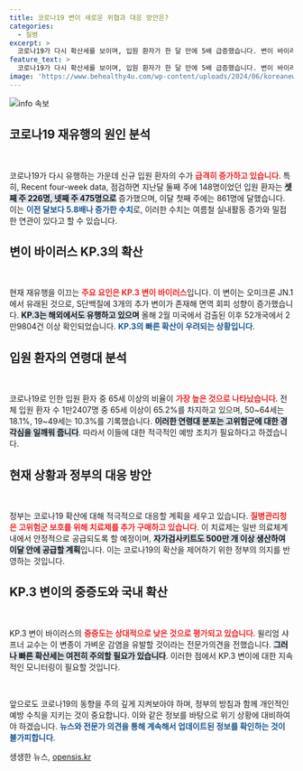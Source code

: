 ```yaml
---
title: 코로나19 변이 새로운 위협과 대응 방안은?
categories:
  - 질병
excerpt: >
  코로나19가 다시 확산세를 보이며, 입원 환자가 한 달 만에 5배 급증했습니다. 변이 바이러스 KP.3가 주도하고 있으며, 질병청은 이달 말까지 환자 수가 더 증가할 것으로 예상합니다. 정부는 고위험군 보호와 예방 조치를 강화할 계획입니다.
feature_text: >
  코로나19가 다시 확산세를 보이며, 입원 환자가 한 달 만에 5배 급증했습니다. 변이 바이러스 KP.3가 주도하고 있으며, 질병청은 이달 말까지 환자 수가 더 증가할 것으로 예상합니다. 정부는 고위험군 보호와 예방 조치를 강화할 계획입니다.
image: 'https://www.behealthy4u.com/wp-content/uploads/2024/06/koreanews.jpg'
---
```


<p><img src="https://www.behealthy4u.com/wp-content/uploads/2024/06/koreanews.jpg" alt="info 속보" /></p>

<h2 data-ke-size="size26">코로나19 재유행의 원인 분석</h2>

<p data-ke-size="size16">&nbsp;</p>

<p>코로나19가 다시 유행하는 가운데 신규 입원 환자의 수가 <b><span style="color: #ee2323;">급격히 증가하고 있습니다</span></b>. 특히, Recent four-week data, 점검하면 지난달 둘째 주에 148명이었던 입원 환자는 <b><span style="background-color: #21538527;">셋째 주 226명, 넷째 주 475명으로</span></b> 증가했으며, 이달 첫째 주에는 861명에 달했습니다. 이는 <b><span style="color: #1a5490;">이전 달보다 5.8배나 증가한 수치</span></b>로, 이러한 수치는 여름철 실내활동 증가와 밀접한 연관이 있다고 할 수 있습니다.</p>

<h2 data-ke-size="size26">변이 바이러스 KP.3의 확산</h2>

<p data-ke-size="size16">&nbsp;</p>

<p>현재 재유행을 이끄는 <b><span style="color: #ee2323;">주요 요인은 KP.3 변이 바이러스</span></b>입니다. 이 변이는 오미크론 JN.1에서 유래된 것으로, S단백질에 3개의 추가 변이가 존재해 면역 회피 성향이 증가했습니다. <b><span style="background-color: #21538527;">KP.3는 해외에서도 유행하고 있으며</span></b> 올해 2월 미국에서 검출된 이후 52개국에서 2만9804건 이상 확인되었습니다. <b><span style="color: #1a5490;">KP.3의 빠른 확산이 우려되는 상황입니다</span></b>.</p>

<h2 data-ke-size="size26">입원 환자의 연령대 분석</h2>

<p data-ke-size="size16">&nbsp;</p>

<p>코로나19로 인한 입원 환자 중 65세 이상의 비율이 <b><span style="color: #ee2323;">가장 높은 것으로 나타났습니다</span></b>. 전체 입원 환자 수 1만2407명 중 65세 이상이 65.2%를 차지하고 있으며, 50~64세는 18.1%, 19~49세는 10.3%를 기록했습니다. <b><span style="background-color: #21538527;">이러한 연령대 분포는 고위험군에 대한 경각심을 일깨워 줍니다</span></b>. 따라서 이들에 대한 적극적인 예방 조치가 필요하다고 하겠습니다.</p>

<h2 data-ke-size="size26">현재 상황과 정부의 대응 방안</h2>

<p data-ke-size="size16">&nbsp;</p>

<p>정부는 코로나19 확산에 대해 적극적으로 대응할 계획을 세우고 있습니다. <b><span style="color: #ee2323;">질병관리청은 고위험군 보호를 위해 치료제를 추가 구매하고 있습니다</span></b>. 이 치료제는 일반 의료체계 내에서 안정적으로 공급되도록 할 예정이며, <b><span style="background-color: #21538527;">자가검사키트도 500만 개 이상 생산하여 이달 안에 공급할 계획</span></b>입니다. 이는 코로나19의 확산을 제어하기 위한 정부의 의지를 반영하는 것입니다.</p>

<h2 data-ke-size="size26">KP.3 변이의 중증도와 국내 확산</h2>

<p data-ke-size="size16">&nbsp;</p>

<p>KP.3 변이 바이러스의 <b><span style="color: #ee2323;">중증도는 상대적으로 낮은 것으로 평가되고 있습니다</span></b>. 윌리엄 샤프너 교수는 이 변종이 가벼운 감염을 유발할 것이라는 전문가의견을 전했습니다. <b><span style="background-color: #21538527;">그러나 빠른 확산세는 여전히 주의할 필요가 있습니다</span></b>. 이러한 점에서 KP.3 변이에 대한 지속적인 모니터링이 필요할 것입니다.</p>

<p data-ke-size="size16">&nbsp;</p>

<p>앞으로도 코로나19의 동향을 주의 깊게 지켜보아야 하며, 정부의 방침과 함께 개인적인 예방 수칙을 지키는 것이 중요합니다. 이와 같은 정보를 바탕으로 위기 상황에 대비하여야 하겠습니다. <b><span style="color: #1a5490;">뉴스와 전문가 의견을 통해 계속해서 업데이트된 정보를 확인하는 것이 불가피합니다</span></b>.</p>
생생한 뉴스, <a href="https://opensis.kr" rel="dofollow">opensis.kr</a>


